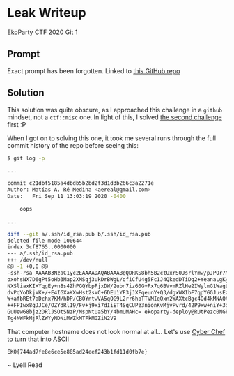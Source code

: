 # Leak Writeup

EkoParty CTF 2020 Git 1

## Prompt

Exact prompt has been forgotten. Linked to [this GitHub repo](ekolabs.tar.gz)

## Solution

This solution was quite obscure, as I approached this challenge in a `github` mindset, not a `ctf::misc` one. In light of this, I solved [the second challenge](../docs) first :P

When I got on to solving this one, it took me several runs through the full commit history of the repo before seeing this:

```bash
$ git log -p

...

commit c21dbf5185a4dbdb5b2bd2f3d1d3b266c3a2271e
Author: Matías A. Ré Medina <aereal@gmail.com>
Date:   Fri Sep 11 13:03:19 2020 -0400

    oops

...

diff --git a/.ssh/id_rsa.pub b/.ssh/id_rsa.pub
deleted file mode 100644
index 3cf8765..0000000
--- a/.ssh/id_rsa.pub
+++ /dev/null
@@ -1 +0,0 @@
-ssh-rsa AAAAB3NzaC1yc2EAAAADAQABAAABgQDRKS8bh5B2ctUxrS0JsrlYmw/pJPOr7N3BRtdrdswXu7An
oxohsNX7D6gPt5oHb3Map2XMSqj3ukDrBWgL/qfiCfU4g5Fc1J4QkedDTiDq2+YeanaLgKyPqrvrg+lZwOIhf
NXSliaxKI+YqgEy+n8s4ZhPGQYbpPjxDW/2ubn7iz60G+Px7q6BVvmRZlHe2IWylmG1WagL3pHFsJ83UyfgyF
dvPqYoDkjVK+/+E4IGXaKXwHst2sVC+6DEU1YF3jJXFqeunY+Q3/dgxWXIbF7qpYGGJusEziHzjPX7Kwk4t1a
W+afbREt7aDchx7KM/hDP/CBOYntwVA5qOG9L2rr6hbTTVMIqQxn2WAXtcBgc4Od4kMNAQt/8cvFsciApJ6RS
++FPIwx8gJJCe/OZYdRl19/Fv+j9xi7dIiET4SqCUPz3nionKvMjvPvrd/42P9xw+niY+3gJEtIZjMb66Let+
GuUew68bjz2DRlJSOtSNzP/MspNtUa5bY/4bmUMAHc= ekoparty-deploy@RUtPezc0NGFkN2ZlOGU2Y2U1Z
Tg4NWFkMjRlZWYyNDNiMWZkMTFkMGZiN2V9
```

That computer hostname does not look normal at all... Let's use [Cyber Chef](https://gchq.github.io/CyberChef/#recipe=From_Base64('A-Za-z0-9%2B/%3D',true)&input=UlV0UGV6YzBOR0ZrTjJabE9HVTJZMlUxWlRnNE5XRmtNalJsWldZeU5ETmlNV1prTVRGa01HWmlOMlY5Cg) to turn that into ASCII

```
EKO{744ad7fe8e6ce5e885ad24eef243b1fd11d0fb7e}
```

~ Lyell Read